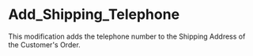 # Add_Shipping_Telephone
This modification adds the telephone number to the Shipping Address of the Customer's Order.  

